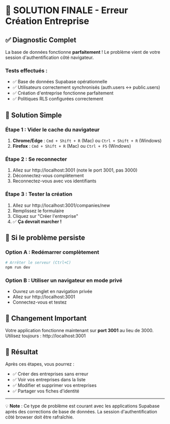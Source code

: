 # 🎯 SOLUTION FINALE - Erreur Création Entreprise

## ✅ Diagnostic Complet

La base de données fonctionne **parfaitement** ! Le problème vient de votre session d'authentification côté navigateur.

### Tests effectués :
- ✅ Base de données Supabase opérationnelle
- ✅ Utilisateurs correctement synchronisés (auth.users ↔ public.users)  
- ✅ Création d'entreprise fonctionne parfaitement
- ✅ Politiques RLS configurées correctement

## 🔧 Solution Simple

### Étape 1 : Vider le cache du navigateur
1. **Chrome/Edge** : `Cmd + Shift + R` (Mac) ou `Ctrl + Shift + R` (Windows)
2. **Firefox** : `Cmd + Shift + R` (Mac) ou `Ctrl + F5` (Windows)

### Étape 2 : Se reconnecter
1. Allez sur http://localhost:3001 (note le port 3001, pas 3000)
2. Déconnectez-vous complètement
3. Reconnectez-vous avec vos identifiants

### Étape 3 : Tester la création
1. Allez sur http://localhost:3001/companies/new
2. Remplissez le formulaire
3. Cliquez sur "Créer l'entreprise"
4. ✅ **Ça devrait marcher !**

## 🚀 Si le problème persiste

### Option A : Redémarrer complètement
```bash
# Arrêter le serveur (Ctrl+C)
npm run dev
```

### Option B : Utiliser un navigateur en mode privé
- Ouvrez un onglet en navigation privée
- Allez sur http://localhost:3001
- Connectez-vous et testez

## 📝 Changement Important

Votre application fonctionne maintenant sur **port 3001** au lieu de 3000.
Utilisez toujours : http://localhost:3001

## 🎉 Résultat

Après ces étapes, vous pourrez :
- ✅ Créer des entreprises sans erreur
- ✅ Voir vos entreprises dans la liste
- ✅ Modifier et supprimer vos entreprises
- ✅ Partager vos fiches d'identité

---

💡 **Note** : Ce type de problème est courant avec les applications Supabase après des corrections de base de données. La session d'authentification côté browser doit être rafraîchie.